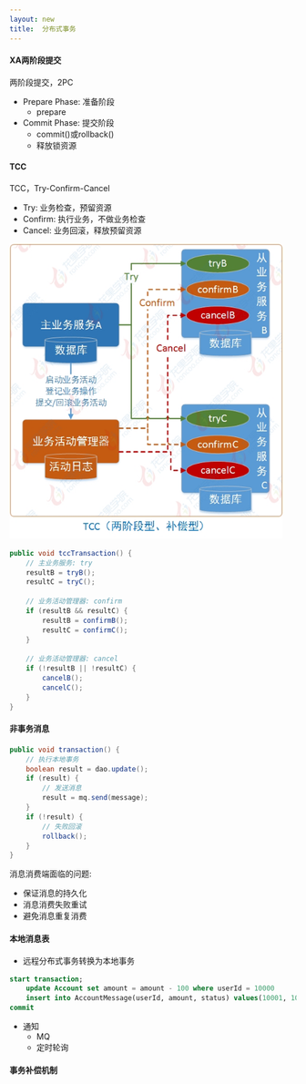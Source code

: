 ```yaml
---
layout: new
title:  分布式事务
---
```


#### XA两阶段提交

两阶段提交，2PC

* Prepare Phase: 准备阶段
    * prepare
* Commit Phase: 提交阶段
    * commit()或rollback()
    * 释放锁资源

#### TCC

TCC，Try-Confirm-Cancel

* Try: 业务检查，预留资源
* Confirm: 执行业务，不做业务检查
* Cancel: 业务回滚，释放预留资源

<img src="/images/tx/tcc.jpg" style="width: 480px; border-width: 0px;" />

```java
public void tccTransaction() {
    // 主业务服务: try
    resultB = tryB();
    resultC = tryC();

    // 业务活动管理器: confirm
    if (resultB && resultC) {
        resultB = confirmB();
        resultC = confirmC();
    }

    // 业务活动管理器: cancel
    if (!resultB || !resultC) {
        cancelB();
        cancelC();
    }
}
```

#### 非事务消息

```java
public void transaction() {
    // 执行本地事务
    boolean result = dao.update();
    if (result) {
        // 发送消息
        result = mq.send(message);
    }
    if (!result) {
        // 失败回滚
        rollback();
    }
}
```

消息消费端面临的问题:

* 保证消息的持久化
* 消息消费失败重试
* 避免消息重复消费

#### 本地消息表

* 远程分布式事务转换为本地事务

```sql
start transaction;
    update Account set amount = amount - 100 where userId = 10000
    insert into AccountMessage(userId, amount, status) values(10001, 100, 1);
commit
```

* 通知
    * MQ
    * 定时轮询

#### 事务补偿机制
